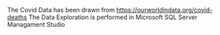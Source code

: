 The Covid Data has been drawn from https://ourworldindata.org/covid-deaths 
The Data Exploration is performed in Microsoft SQL Server Managament Studio
